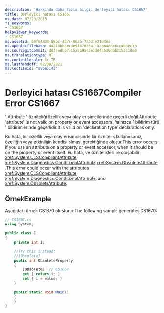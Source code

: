 ```yaml
---
description: 'Hakkında daha fazla bilgi: derleyici hatası CS1667'
title: Derleyici hatası CS1667
ms.date: 07/20/2015
f1_keywords:
- CS1667
helpviewer_keywords:
- CS1667
ms.assetid: 59f64828-58bc-487c-862a-75537e21d4ea
ms.openlocfilehash: d4218bb3ecde9f878354f14266486c6cc403ec73
ms.sourcegitcommit: ddf7edb67715a5b9a45e3dd44536dabc153c1de0
ms.translationtype: MT
ms.contentlocale: tr-TR
ms.lasthandoff: 02/06/2021
ms.locfileid: "99665143"
---
```

# <a name="compiler-error-cs1667"></a><span data-ttu-id="53189-103">Derleyici hatası CS1667</span><span class="sxs-lookup"><span data-stu-id="53189-103">Compiler Error CS1667</span></span>

<span data-ttu-id="53189-104">' Attribute ' özniteliği özellik veya olay erişimcilerinde geçerli değil.</span><span class="sxs-lookup"><span data-stu-id="53189-104">Attribute 'attribute' is not valid on property or event accessors.</span></span> <span data-ttu-id="53189-105">Yalnızca ' bildirim türü ' bildirimlerinde geçerlidir.</span><span class="sxs-lookup"><span data-stu-id="53189-105">It is valid on 'declaration type' declarations only.</span></span>  
  
 <span data-ttu-id="53189-106">Bu hata, bir özellik veya olay erişimcisinde bir öznitelik kullanırsanız, özelliğin veya etkinliğin kendisi olması gerektiğinde oluşur.</span><span class="sxs-lookup"><span data-stu-id="53189-106">This error occurs if you use an attribute on a property or event accessor, when it should be on the property or event itself.</span></span> <span data-ttu-id="53189-107">Bu hata, ve öznitelikleri ile oluşabilir <xref:System.CLSCompliantAttribute> <xref:System.Diagnostics.ConditionalAttribute> <xref:System.ObsoleteAttribute> .</span><span class="sxs-lookup"><span data-stu-id="53189-107">This error could occur with the attributes <xref:System.CLSCompliantAttribute>, <xref:System.Diagnostics.ConditionalAttribute>, and <xref:System.ObsoleteAttribute>.</span></span>  
  
## <a name="example"></a><span data-ttu-id="53189-108">Örnek</span><span class="sxs-lookup"><span data-stu-id="53189-108">Example</span></span>  

 <span data-ttu-id="53189-109">Aşağıdaki örnek CS1670 oluşturur:</span><span class="sxs-lookup"><span data-stu-id="53189-109">The following sample generates CS1670:</span></span>  
  
```csharp  
// CS1667.cs  
using System;  
  
public class C  
{  
    private int i;  
  
    //Try this instead:  
    //[Obsolete]  
    public int ObsoleteProperty  
    {  
        [Obsolete]  // CS1667  
        get { return i; }  
        set { i = value; }  
    }  
  
    public static void Main()  
    {  
    }  
}  
```
